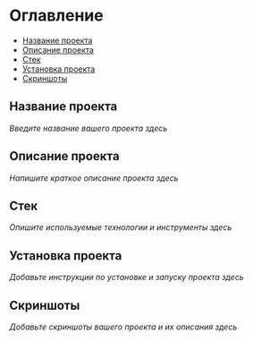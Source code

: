 # Оглавление

- [Название проекта](#название-проекта)
- [Описание проекта](#описание-проекта)
- [Стек](#технологии)
- [Установка проекта](#установка-проекта)
- [Скриншоты](#скриншоты)

## Название проекта

*Введите название вашего проекта здесь*

## Описание проекта

*Напишите краткое описание проекта здесь*

## Стек

*Опишите используемые технологии и инструменты здесь*

## Установка проекта

*Добавьте инструкции по установке и запуску проекта здесь*

## Скриншоты

*Добавьте скриншоты вашего проекта и их описания здесь*
